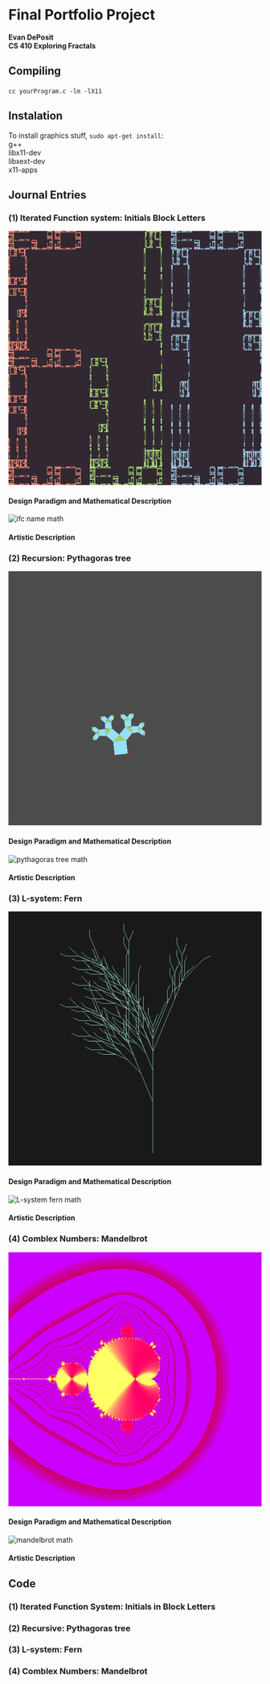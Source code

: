 # Final Portfolio Project
**Evan DePosit**  
**CS 410 Exploring Fractals**  

## Compiling

`cc yourProgram.c -lm -lX11`  

## Instalation

To install graphics stuff, `sudo apt-get install`:  
 g++  
 libx11-dev  
 libxext-dev  
 x11-apps  

## Journal Entries

### (1) Iterated Function system: Initials Block Letters

![pythagoras tree img](./img/ifc_name.bmp)

#### Design Paradigm and Mathematical Description

![ifc name math](./img/ifc_name_math.png)

#### Artistic Description

### (2) Recursion: Pythagoras tree

![pythagoras tree img](./img/pythagorasTree.bmp)

#### Design Paradigm and Mathematical Description

![pythagoras tree math](./img/pythagorasTree_math.png)

#### Artistic Description

### (3) L-system: Fern

![L-system fern img](./img/L-system_fern.bmp)

#### Design Paradigm and Mathematical Description

![L-system fern math](./img/L-system_fern_math.png)

#### Artistic Description

### (4) Comblex Numbers: Mandelbrot

![mandelbrot img](./img/tiedyeMandelbrot.bmp)

#### Design Paradigm and Mathematical Description

![mandelbrot math](./img/mandelbrot_math.png)

#### Artistic Description

## Code 

### (1) Iterated Function System: Initials in Block Letters

### (2) Recursive: Pythagoras tree

### (3) L-system: Fern

### (4) Comblex Numbers: Mandelbrot

